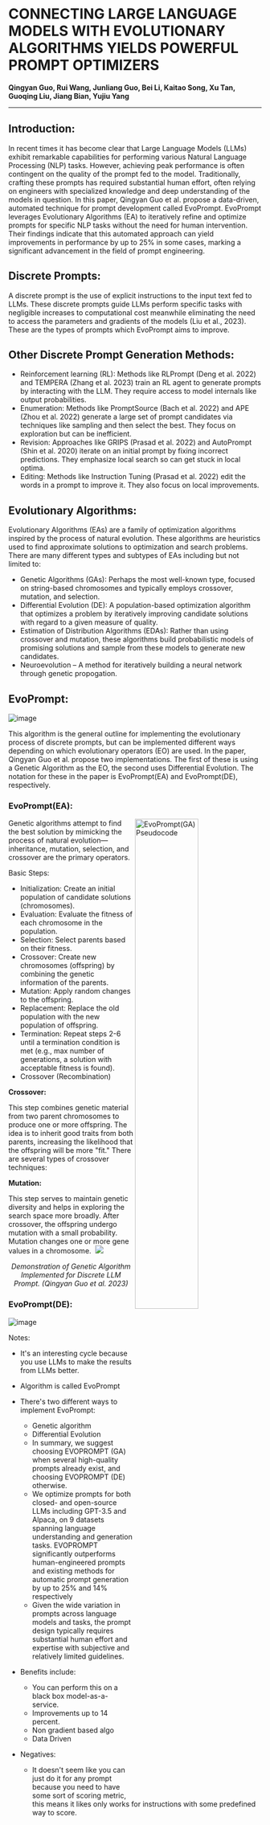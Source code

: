 # CONNECTING LARGE LANGUAGE MODELS WITH EVOLUTIONARY ALGORITHMS YIELDS POWERFUL PROMPT OPTIMIZERS
**Qingyan Guo, Rui Wang, Junliang Guo, Bei Li, Kaitao Song, Xu Tan, Guoqing Liu, Jiang Bian, Yujiu Yang**
****************************************************************************************************
## Introduction: 
In recent times it has become clear that Large Language Models (LLMs) exhibit remarkable capabilities for performing various Natural Language Processing (NLP) tasks. However, achieving peak performance is often contingent on the quality of the prompt fed to the model. Traditionally, crafting these prompts has required substantial human effort, often relying on engineers with specialized knowledge and deep understanding of the models in question. In this paper, Qingyan Guo et al. propose a data-driven, automated technique for prompt development called EvoPrompt. EvoPrompt leverages Evolutionary Algorithms (EA) to iteratively refine and optimize prompts for specific NLP tasks without the need for human intervention. Their findings indicate that this automated approach can yield improvements in performance by up to 25% in some cases, marking a significant advancement in the field of prompt engineering.
 
## Discrete Prompts:
A discrete prompt is the use of explicit instructions to the input text fed to LLMs. These discrete prompts guide LLMs perform specific tasks with negligible increases to computational cost meanwhile eliminating
the need to access the parameters and gradients of the models (Liu et al., 2023). These are the types of prompts which EvoPrompt aims to improve. 

## Other Discrete Prompt Generation Methods:
- Reinforcement learning (RL): Methods like RLPrompt (Deng et al. 2022) and TEMPERA (Zhang et al. 2023) train an RL agent to generate prompts by interacting with the LLM. They require access to model internals like output probabilities.
- Enumeration: Methods like PromptSource (Bach et al. 2022) and APE (Zhou et al. 2022) generate a large set of prompt candidates via techniques like sampling and then select the best. They focus on exploration but can be inefficient.
- Revision: Approaches like GRIPS (Prasad et al. 2022) and AutoPrompt (Shin et al. 2020) iterate on an initial prompt by fixing incorrect predictions. They emphasize local search so can get stuck in local optima.
- Editing: Methods like Instruction Tuning (Prasad et al. 2022) edit the words in a prompt to improve it. They also focus on local improvements.

## Evolutionary Algorithms:
Evolutionary Algorithms (EAs) are a family of optimization algorithms inspired by the process of natural evolution. These algorithms are heuristics used to find approximate solutions to optimization and search problems. There are many different types and subtypes of EAs including but not limited to:

- Genetic Algorithms (GAs): Perhaps the most well-known type, focused on string-based chromosomes and typically employs crossover, mutation, and selection.
- Differential Evolution (DE): A population-based optimization algorithm that optimizes a problem by iteratively improving candidate solutions with regard to a given measure of quality.
- Estimation of Distribution Algorithms (EDAs): Rather than using crossover and mutation, these algorithms build probabilistic models of promising solutions and sample from these models to generate new candidates.
- Neuroevolution – A method for iteratively building a neural network through genetic propogation. 

## EvoPrompt:
![image](https://github.com/danielrosen29/QingyanGuo_Etal_Analysis/assets/75226826/162d89db-a9ee-4772-81cb-c2ffa9916c87)

This algorithm is the general outline for implementing the evolutionary process of discrete prompts, but can be implemented different ways depending on which evolutionary operators (EO) are used. In the paper, Qingyan Guo et al. propose two implementations. The first of these is using a Genetic Algorithm as the EO, the second uses Differential Evolution. The notation for these in the paper is EvoPrompt(EA) and EvoPrompt(DE), respectively. 

### EvoPrompt(EA):
<img src="https://github.com/danielrosen29/QingyanGuo_Etal_Analysis/assets/75226826/747a5372-a1b0-4865-bc69-48a186d6df0d" alt="EvoPrompt(GA) Pseudocode" align='right' width=50%>
Genetic algorithms attempt to find the best solution by mimicking the process of natural evolution—inheritance, mutation, selection, and crossover are the primary operators.

Basic Steps:
- Initialization: Create an initial population of candidate solutions (chromosomes).
- Evaluation: Evaluate the fitness of each chromosome in the population.
- Selection: Select parents based on their fitness.
- Crossover: Create new chromosomes (offspring) by combining the genetic information of the parents.
- Mutation: Apply random changes to the offspring.
- Replacement: Replace the old population with the new population of offspring.
- Termination: Repeat steps 2-6 until a termination condition is met (e.g., max number of generations, a solution with acceptable fitness is found).
- Crossover (Recombination)

**Crossover:**

This step combines genetic material from two parent chromosomes to produce one or more offspring. The idea is to inherit good traits from both parents, increasing the likelihood that the offspring will be more "fit." There are several types of crossover techniques:

**Mutation:**

This step serves to maintain genetic diversity and helps in exploring the search space more broadly. After crossover, the offspring undergo mutation with a small probability. Mutation changes one or more gene values in a chromosome.
  <img/>
<img src="https://github.com/danielrosen29/QingyanGuo_Etal_Analysis/assets/75226826/4f021b7f-649e-474f-a57b-2315a72ede77"/> 
<div align="center">
  <em>Demonstration of Genetic Algorithm Implemented for Discrete LLM Prompt. (Qingyan Guo et al. 2023)</em>
</div>


### EvoPrompt(DE):
![image](https://github.com/danielrosen29/QingyanGuo_Etal_Analysis/assets/75226826/658c1844-ed70-4cb7-86bf-4a3cd9e0c63a)



Notes:
- It's an interesting cycle because you use LLMs to make the results from LLMs better.
- Algorithm is called EvoPrompt
- There's two different ways to implement EvoPrompt:
  - Genetic algorithm
  - Differential Evolution
  - In summary, we suggest choosing EVOPROMPT (GA) when several high-quality prompts already exist, and choosing EVOPROMPT (DE) otherwise.
  - We optimize prompts for both closed- and open-source LLMs including GPT-3.5 and Alpaca, on 9 datasets spanning language understanding and generation tasks. EVOPROMPT significantly outperforms human-engineered prompts and existing methods for automatic prompt generation by up to 25% and 14% respectively
  - Given the wide variation in prompts across language models and tasks, the prompt design typically requires substantial human effort and expertise with subjective and relatively limited guidelines.
    
    
- Benefits include:
  - You can perform this on a black box model-as-a-service.
  - Improvements up to 14 percent.
  - Non gradient based algo
  - Data Driven

- Negatives:	
	- It doesn't seem like you can just do it for any prompt because you need to have some sort of scoring metric, this means it likes only works for instructions with some predefined way to score. 
